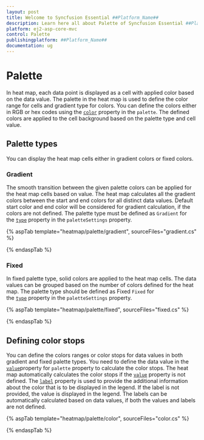 ```yaml
---
layout: post
title: Welcome to Syncfusion Essential ##Platform_Name##
description: Learn here all about Palette of Syncfusion Essential ##Platform_Name## widgets based on HTML5 and jQuery.
platform: ej2-asp-core-mvc
control: Palette
publishingplatform: ##Platform_Name##
documentation: ug
---
```



# Palette

In heat map, each data point is displayed as a cell with applied color based on the data value. The palette in the heat map is used to define the color range for cells and gradient type for colors. You can define the colors either in RGB or hex codes using the [`color`](https://help.syncfusion.com/cr/aspnetcore-js2/Syncfusion.EJ2~Syncfusion.EJ2.HeatMap.HeatMapPalette~Color.html) property in the `palette`. The defined colors are applied to the cell background based on the palette type and cell value.

## Palette types

You can display the heat map cells either in gradient colors or fixed colors.

### Gradient

The smooth transition between the given palette colors can be applied for the heat map cells based on value. The heat map calculates all the gradient colors between the start and end colors for all distinct data values. Default start color and end color will be considered for gradient calculation, if the colors are not defined. The palette type must be defined as `Gradient` for the [`type`](https://help.syncfusion.com/cr/aspnetcore-js2/Syncfusion.EJ2~Syncfusion.EJ2.HeatMap.HeatMapPaletteSettings~Type.html) property in the `paletteSettings` property.

{% aspTab template="heatmap/palette/gradient", sourceFiles="gradient.cs" %}

{% endaspTab %}

### Fixed

In fixed palette type, solid colors are applied to the heat map cells. The data values can be grouped based on the number of colors defined for the heat map. The palette type should be defined as Fixed `Fixed` for the [`type`](https://help.syncfusion.com/cr/aspnetcore-js2/Syncfusion.EJ2~Syncfusion.EJ2.HeatMap.HeatMapPaletteSettings~Type.html) property in the `paletteSettings` property.

{% aspTab template="heatmap/palette/fixed", sourceFiles="fixed.cs" %}

{% endaspTab %}

## Defining color stops

You can define the colors ranges or color stops for data values in both gradient and fixed palette types. You need to define the data value in the [`value`](https://help.syncfusion.com/cr/aspnetcore-js2/Syncfusion.EJ2~Syncfusion.EJ2.HeatMap.HeatMapPalette~Value.html)property for `palette` property to calculate the color stops. The heat map automatically calculates the color stops if the [`value`](https://help.syncfusion.com/cr/aspnetcore-js2/Syncfusion.EJ2~Syncfusion.EJ2.HeatMap.HeatMapPalette~Value.html) property is not defined. The [`label`](https://help.syncfusion.com/cr/aspnetcore-js2/Syncfusion.EJ2~Syncfusion.EJ2.HeatMap.HeatMapPalette~Label.html) property is used to provide the additional information about the color that is to be displayed in the legend. If the label is not provided, the value is displayed in the legend. The labels can be automatically calculated based on data values, if both the values and labels are not defined.

{% aspTab template="heatmap/palette/color", sourceFiles="color.cs" %}

{% endaspTab %}